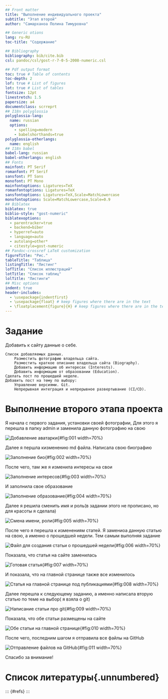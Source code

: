 ```yaml
---
## Front matter
title: "Выполнение индивидуального проекта"
subtitle: "Этап второй"
author: "Самарханоа Полина Тимуровна"

## Generic otions
lang: ru-RU
toc-title: "Содержание"

## Bibliography
bibliography: bib/cite.bib
csl: pandoc/csl/gost-r-7-0-5-2008-numeric.csl

## Pdf output format
toc: true # Table of contents
toc-depth: 2
lof: true # List of figures
lot: true # List of tables
fontsize: 12pt
linestretch: 1.5
papersize: a4
documentclass: scrreprt
## I18n polyglossia
polyglossia-lang:
  name: russian
  options:
	- spelling=modern
	- babelshorthands=true
polyglossia-otherlangs:
  name: english
## I18n babel
babel-lang: russian
babel-otherlangs: english
## Fonts
mainfont: PT Serif
romanfont: PT Serif
sansfont: PT Sans
monofont: PT Mono
mainfontoptions: Ligatures=TeX
romanfontoptions: Ligatures=TeX
sansfontoptions: Ligatures=TeX,Scale=MatchLowercase
monofontoptions: Scale=MatchLowercase,Scale=0.9
## Biblatex
biblatex: true
biblio-style: "gost-numeric"
biblatexoptions:
  - parentracker=true
  - backend=biber
  - hyperref=auto
  - language=auto
  - autolang=other*
  - citestyle=gost-numeric
## Pandoc-crossref LaTeX customization
figureTitle: "Рис."
tableTitle: "Таблица"
listingTitle: "Листинг"
lofTitle: "Список иллюстраций"
lotTitle: "Список таблиц"
lolTitle: "Листинги"
## Misc options
indent: true
header-includes:
  - \usepackage{indentfirst}
  - \usepackage{float} # keep figures where there are in the text
  - \floatplacement{figure}{H} # keep figures where there are in the text
---
```



# Задание

Добавить к сайту данные о себе.

    Список добавляемых данных.
        Разместить фотографию владельца сайта.
        Разместить краткое описание владельца сайта (Biography).
        Добавить информацию об интересах (Interests).
        Добавить информацию от образовании (Education).
    Сделать пост по прошедшей неделе.
    Добавить пост на тему по выбору:
        Управление версиями. Git.
        Непрерывная интеграция и непрерывное развертывание (CI/CD).


# Выполнение второго этапа проекта

Я начала с первого задания, установки своей фотографии, Для этого я перешла в папку admin и заменила данную фотографию на свою

![Добавление аватарки ](image/1.png){#fig:001 width=70%}

Далее я першла кизменению md файла. Написала свою биографию 

![Заполнение био ](image/2.png){#fig:002 width=70%}

После чего, там же я изменила интересы на свои

![Заполнение интересов ](image/3.png){#fig:003 width=70%}

И заполнила свое образование

![Заполнение образование ](image/4.png){#fig:004 width=70%}

Далее я решила сменить имя и роль(в задании этого не прописано, но для красоты я сделала)

![Смена имени, роли ](image/5.png){#fig:005 width=70%}

После чего я перешла к изменениям статей. Я замениоа данную статью на свою, а именно о прошедшей недели. Тем самым  выполняя задание

![Файл для создания статьи о прошедшей недели  ](image/6.png){#fig:006 width=70%}

Показала, что статья на сайте заменилась

![Готовая статья ](image/7.png){#fig:007 width=70%}

И показала, что на главной странице также все изменилось

![Статья на главной странице под публикациями ](image/8.png){#fig:008 width=70%}

Далее перешла к следующему заданию, а именно написала вторую статью по теме на выбор( я взяла о git)

![Написание статьи про git ](image/9.png){#fig:009 width=70%}

Показала, что обе статьи размещены на сайте 

![Обе статьи на главной странице](image/10.png){#fig:010 width=70%}

После чего, последним шагом я отправила все файлы на GitHub

![Отправление файлов на GitHub](image/11.png){#fig:011 width=70%}

Спасибо за внимание!

# Список литературы{.unnumbered}

::: {#refs}
:::
